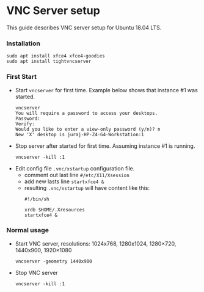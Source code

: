 # VNC Server setup
This guide describes VNC server setup for Ubuntu 18.04 LTS.

### Installation
```
sudo apt install xfce4 xfce4-goodies
sudo apt install tightvncserver
```

### First Start
* Start ``vncserver`` for first time. Example below shows that instance #1 was started.
  ```
  vncserver
  You will require a password to access your desktops.
  Password: 
  Verify:   
  Would you like to enter a view-only password (y/n)? n
  New 'X' desktop is juraj-HP-Z4-G4-Workstation:1
  ```
* Stop server after started for first time. Assuming instance #1 is running.
  ```
  vncserver -kill :1
  ```
* Edit config file ``.vnc/xstartup`` configuration file.
  * comment out last line ``#/etc/X11/Xsession`` 
  * add new lasts line ``startxfce4 &``
  * resulting ``.vnc/xstartup`` will have content like this:
    ```
    #!/bin/sh

    xrdb $HOME/.Xresources
    startxfce4 &
    ```

### Normal usage
* Start VNC server, resolutions: 1024x768, 1280x1024, 1280×720, 1440x900, 1920×1080
  ```
  vncserver -geometry 1440x900
  ```
* Stop VNC server
  ```
  vncserver -kill :1
  ```
  
